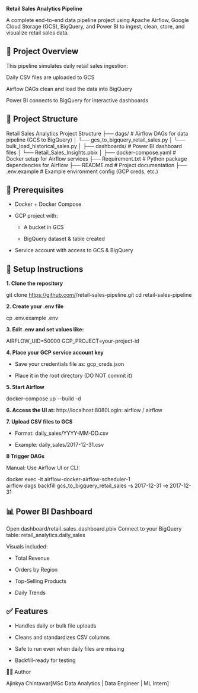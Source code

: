 **Retail Sales Analytics Pipeline**

A complete end-to-end data pipeline project using Apache Airflow, Google Cloud Storage (GCS), BigQuery, and Power BI to ingest, clean, store, and visualize retail sales data.

## 🚀 Project Overview

This pipeline simulates daily retail sales ingestion:

Daily CSV files are uploaded to GCS

Airflow DAGs clean and load the data into BigQuery

Power BI connects to BigQuery for interactive dashboards

## 📁 Project Structure

Retail Sales Analytics Project Structure
├── dags/                          # Airflow DAGs for data pipeline (GCS to BigQuery)
│   └── gcs_to_bigquery_retail_sales.py
│   └── bulk_load_historical_sales.py
│
├── dashboards/                    # Power BI dashboard files
│   └── Retail_Sales_Insights.pbix
│
├── docker-compose.yaml           # Docker setup for Airflow services
├── Requirement.txt               # Python package dependencies for Airflow
├── README.md                     # Project documentation
├── .env.example                  # Example environment config (GCP creds, etc.)


## 🧰 Prerequisites

- Docker + Docker Compose

- GCP project with:

  - A bucket in GCS

  - BigQuery dataset & table created

- Service account with access to GCS & BigQuery

## 🔐 Setup Instructions

**1. Clone the repository**

  git clone https://github.com/<your-username>/retail-sales-pipeline.git
  cd retail-sales-pipeline

**2. Create your .env file**

  cp .env.example .env

**3. Edit .env and set values like:**

  AIRFLOW_UID=50000
  GCP_PROJECT=your-project-id

**4. Place your GCP service account key**

  - Save your credentials file as: gcp_creds.json
  
  - Place it in the root directory (DO NOT commit it)

**5. Start Airflow**

  docker-compose up --build -d

**6. Access the UI at:** http://localhost:8080Login: airflow / airflow

**7. Upload CSV files to GCS**

  - Format: daily_sales/YYYY-MM-DD.csv
  
  - Example: daily_sales/2017-12-31.csv

**8 Trigger DAGs**

  Manual: Use Airflow UI or CLI:
  
  docker exec -it airflow-docker-airflow-scheduler-1 \
    airflow dags backfill gcs_to_bigquery_retail_sales -s 2017-12-31 -e 2017-12-31

## 📊 Power BI Dashboard

Open dashboard/retail_sales_dashboard.pbix
Connect to your BigQuery table: retail_analytics.daily_sales

Visuals included:

  - Total Revenue
  
  - Orders by Region
  
  - Top-Selling Products
  
  - Daily Trends

## ✅ Features

  - Handles daily or bulk file uploads
  
  - Cleans and standardizes CSV columns
  
  - Safe to run even when daily files are missing
  
  - Backfill-ready for testing

🙋‍♂️ Author

Ajinkya Chintawar[MSc Data Analytics | Data Engineer | ML Intern]

